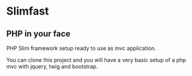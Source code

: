 <h1>Slimfast</h1>
<h2>PHP in your face</h2>

PHP Slim framework setup ready to use as mvc application.

You can clone this project and you will have a very basic setup of a php mvc with jquery, twig and bootstrap.
